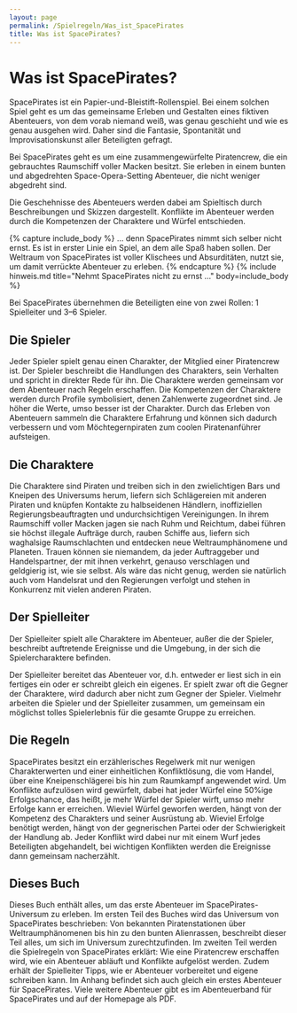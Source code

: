```yaml
---
layout: page
permalink: /Spielregeln/Was_ist_SpacePirates
title: Was ist SpacePirates?
---
```


# Was ist SpacePirates?

SpacePirates ist ein Papier-und-Bleistift-Rollenspiel. Bei einem solchen Spiel geht es um das gemeinsame Erleben und Gestalten eines fiktiven Abenteuers, von dem vorab niemand weiß, was genau geschieht und wie es genau ausgehen wird. Daher sind die Fantasie, Spontanität und Improvisationskunst aller Beteiligten gefragt.

Bei SpacePirates geht es um eine zusammengewürfelte Piratencrew, die ein gebrauchtes Raumschiff voller Macken besitzt. Sie erleben in einem bunten und abgedrehten Space-Opera-Setting Abenteuer, die nicht weniger abgedreht sind.

Die Geschehnisse des Abenteuers werden dabei am Spieltisch durch Beschreibungen und Skizzen dargestellt. Konflikte im Abenteuer werden durch die Kompetenzen der Charaktere und Würfel entschieden.

{% capture include_body %}
&hellip; denn SpacePirates nimmt sich selber nicht ernst. Es ist in erster Linie ein Spiel, an dem alle Spaß haben sollen. Der Weltraum von SpacePirates ist voller Klischees und Absurditäten, nutzt sie, um damit verrückte Abenteuer zu erleben.
{% endcapture %}
{% include hinweis.md title="Nehmt SpacePirates nicht zu ernst &hellip;" body=include_body %}

Bei SpacePirates übernehmen die Beteiligten eine von zwei Rollen: 1 Spielleiter und 3–6 Spieler.

## Die Spieler

Jeder Spieler spielt genau einen Charakter, der Mitglied einer Piratencrew ist. Der Spieler beschreibt die Handlungen des Charakters, sein Verhalten und spricht in direkter Rede für ihn. Die Charaktere werden gemeinsam vor dem Abenteuer nach Regeln erschaffen. Die Kompetenzen der Charaktere werden durch Profile symbolisiert, denen Zahlenwerte zugeordnet sind. Je höher die Werte, umso besser ist der Charakter. Durch das Erleben von Abenteuern sammeln die Charaktere Erfahrung und können sich dadurch verbessern und vom Möchtegernpiraten zum coolen Piratenanführer aufsteigen.

## Die Charaktere

Die Charaktere sind Piraten und treiben sich in den zwielichtigen Bars und Kneipen des Universums herum, liefern sich Schlägereien mit anderen Piraten und knüpfen Kontakte zu halbseidenen Händlern, inoffiziellen Regierungsbeauftragten und undurchsichtigen Vereinigungen. In ihrem Raumschiff voller Macken jagen sie nach Ruhm und Reichtum, dabei führen sie höchst illegale Aufträge durch, rauben Schiffe aus, liefern sich waghalsige Raumschlachten und entdecken neue Weltraumphänomene und Planeten. Trauen können sie niemandem, da jeder Auftraggeber und Handelspartner, der mit ihnen verkehrt, genauso verschlagen und geldgierig ist, wie sie selbst. Als wäre das nicht genug, werden sie natürlich auch vom Handelsrat und den Regierungen verfolgt und stehen in Konkurrenz mit vielen anderen Piraten.

## Der Spielleiter

Der Spielleiter spielt alle Charaktere im Abenteuer, außer die der Spieler, beschreibt auftretende Ereignisse und die Umgebung, in der sich die Spielercharaktere befinden.

Der Spielleiter bereitet das Abenteuer vor, d.h. entweder er liest sich in ein fertiges ein oder er schreibt gleich ein eigenes. Er spielt zwar oft die Gegner der Charaktere, wird dadurch aber nicht zum Gegner der Spieler. Vielmehr arbeiten die Spieler und der Spielleiter zusammen, um gemeinsam ein möglichst tolles Spielerlebnis für die gesamte Gruppe zu erreichen.

## Die Regeln

SpacePirates besitzt ein erzählerisches Regelwerk mit nur wenigen Charakterwerten und einer einheitlichen Konfliktlösung, die vom Handel, über eine Kneipenschlägerei bis hin zum Raumkampf angewendet wird. Um Konflikte aufzulösen wird gewürfelt, dabei hat jeder Würfel eine 50%ige Erfolgschance, das heißt, je mehr Würfel der Spieler wirft, umso mehr Erfolge kann er erreichen. Wieviel Würfel geworfen werden, hängt von der Kompetenz des Charakters und seiner Ausrüstung ab. Wieviel Erfolge benötigt werden, hängt von der gegnerischen Partei oder der Schwierigkeit der Handlung ab. Jeder Konflikt wird dabei nur mit einem Wurf jedes Beteiligten abgehandelt, bei wichtigen Konflikten werden die Ereignisse dann gemeinsam nacherzählt.

## Dieses Buch

Dieses Buch enthält alles, um das erste Abenteuer im SpacePirates-Universum zu erleben. Im ersten Teil des Buches wird das Universum von SpacePirates beschrieben: Von bekannten Piratenstationen über Weltraumphänomenen bis hin zu den bunten Alienrassen, beschreibt dieser Teil alles, um sich im Universum zurechtzufinden. Im zweiten Teil werden die Spielregeln von SpacePirates erklärt: Wie eine Piratencrew erschaffen wird, wie ein Abenteuer abläuft und Konflikte aufgelöst werden. Zudem erhält der Spielleiter Tipps, wie er Abenteuer vorbereitet und eigene schreiben kann. Im Anhang befindet sich auch gleich ein erstes Abenteuer für SpacePirates. Viele weitere Abenteuer gibt es im Abenteuerband für SpacePirates und auf der Homepage als PDF.
